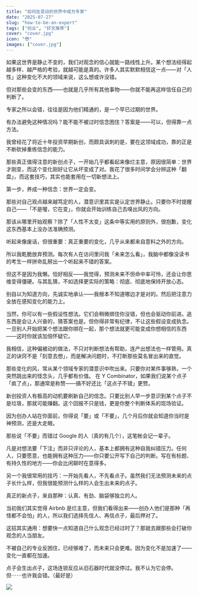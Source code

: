 ```yaml
---
title: "如何在变动的世界中成为专家"
date: "2025-07-27"
slug: "how-to-be-an-expert"
tags: ["创业", "好文推荐"]
cover: "cover.jpg"
icon: "😎"
images: ["cover.jpg"]
---
```

如果这世界是静止不变的，我们对观念的信心就能一路线性上升。某个想法经得起越多样、越严格的考验，就越可能是真的。许多人其实默默相信这一点——对「人性」这种变化不大的领域来说，这么想或许没错。



但对那些会变的东西——也就是几乎所有其他事物——你就不能再这样信任自己的判断了。



专家之所以会错，往往是因为他们精通的，是一个早已过期的世界。



有办法避免这种情况吗？能不能不被过时信念困住？答案是——可以，但得靠一点方法。



我曾经花了将近十年投资早期新创，而颇具讽刺的是，要在这领域成功，靠的正是不断砍掉重练信念的能力。



那些真正值得注意的新创点子，一开始几乎都看起来像烂主意，原因很简单：世界才刚变，而这个变化刚好让它从坏变成了对。我花了很多时间学会分辨这种「翻盘」，而这套技巧，其实也能套用在一切新想法上。



第一步，养成一种信念：世界一定会变。



那些对自己观点越来越笃定的人，潜意识里其实是认定世界静止。只要你不时提醒自己——「不是喔，它在变」，你就会开始训练自己去嗅出风的方向。



那该从哪里开始观察？除了「人性不太变」这条中等实用的原则外，很抱歉，变化这东西基本上没办法准确预测。



听起来像废话，但很重要：真正重要的变化，几乎从来都来自意料之外的方向。



所以我乾脆放弃预测。每次有人在访问里问我「未来怎么看」，我脑中都像没读书的考生一样拼命乱掰出一个听起来不错的答案。



但这不是因为我懒。恰好相反——我觉得，预测未来不但命中率可怜，还会让你思维变得僵硬。与其乱猜，不如选择更实际的策略：彻底、彻底地保持开放心态。



别自以为知道方向，先诚实地承认——我根本不知道哪边才是对的。然后把注意力全放在感知变化的能力上。



当然，你可以有一些假设性想法。它们会稍微绑住你没错，但也会驱动你前进。追东西是会让人兴奋的，猜答案也是。但你得非常有纪律，不让这些假设变成执念。
一旦别人开始把某个想法跟你绑在一起，那个想法就更可能变成你想相信的东西——这时你就该加倍怀疑它。



我相信，这种偏被动的做法，不只对判断想法有帮助，连产出想法也一样管用。真正的诀窍不是「刻意去想」，而是解决问题时，不打断那些莫名冒出来的直觉。



那些变化的风，常从某个领域专家的潜意识中吹出来。只要你对某件事够熟，一个突然跳出来的怪念头，几乎都有价值。
在 Y Combinator，如果我们说某个点子「疯了点」，那通常是称赞——搞不好还比「这点子不错」更赞。



新创投资人有极高的动机要刷新自己的信念。只要比别人早一步意识到某个点子不是垃圾，那就可能赚翻。这个回报不只是钱，更是你整个判断体系的现场验证。



因为创办人站在你面前，你得说「要」或「不要」，几个月后你就会知道你当时是神预测，还是大走眼。



那些说「不要」而错过 Google 的人（真的有几个），这笔帐会记一辈子。



凡是对想法要「下注」而非只评论的人，基本上都拥有这种自我纠错压力。任何人，只要愿意，也能拥有这种压力——你只要公开写下自己的判断。写在有标题、有持久性的地方——你会比闲聊时在意得多。



另一个我很常用的技巧：一开始先看人，不先看点子。虽然我们无法预测未来的点子长什么样，但我很能预测什么样的人会生出未来的点子。



真正的新点子，来自那种：认真、有劲、脑袋够独立的人。



当初我们其实觉得 Airbnb 是烂主意，但我们看得出来——创办人他们是那种「再怪都不会怕」的人，所以我们选择先信人、再信点子，最后押对了。



这招其实通用：想要快一点知道自己什么观念已经过时了？那就去跟那些会打破你观念的人当朋友。



不被自己的专业反困住，已经够难了，而未来只会更难。因为变化不是加速了——变化一直都在加速。



点子会生出点子，这场连锁反应从旧石器时代就没停过。我不认为它会停。
但⋯⋯也许我会错。（最好是）




![](https://prod-files-secure.s3.us-west-2.amazonaws.com/112d0858-5090-4d34-a606-b75eb8d65fd2/46476355-9cf3-4e99-9b7a-3531bc426380/1000202064.png?X-Amz-Algorithm=AWS4-HMAC-SHA256&X-Amz-Content-Sha256=UNSIGNED-PAYLOAD&X-Amz-Credential=ASIAZI2LB466QBM6TKQT%2F20251002%2Fus-west-2%2Fs3%2Faws4_request&X-Amz-Date=20251002T223112Z&X-Amz-Expires=3600&X-Amz-Security-Token=IQoJb3JpZ2luX2VjEJ7%2F%2F%2F%2F%2F%2F%2F%2F%2F%2FwEaCXVzLXdlc3QtMiJHMEUCIBziSj3Ysf5%2Foqh6QziHdl%2B9ng5SCuJgHOsYrObd9PUaAiEAtGhaiG8LllfNZApbaKNkGv7ftwRAPBmeiTdemsAaS7Eq%2FwMINhAAGgw2Mzc0MjMxODM4MDUiDCg9iAecA%2BdWnrsISCrcAxBMzRBKy8wNIQ4jRlLWb2QqA76G2e6HhjUSgrVhg3jWSTPyipEYSngINyaBk%2BMU%2FP2jYmYUp9TrmFyhsHFsCZRarWRvDLoVhpLTYCd5mEoId0imlt7e9DuSeP4azDIT5XkrEhNrZqUv0QRBuxX5R%2BgDaaml8bR5EJcQO6tEeIaxPh1oTSWmDB9VpLvsOyAt92rHgKXM2G2hJXbM2mQizLnwJsDHxVYK7WKFfJi8UuptEOu7fG0eUSaFJIXO6kAl5hae3mPmetoYu3HZj3ya1Vd1%2Fq0N7r7jHySzRuYIoqor0PQXkxLLQzHNs4Dy6FRoW4cqa42nKNF9MJqW5yyMwwv2BFf%2BSbkCE1uSPFQokqLzZjqEpzvVIQUQt4S36wQ8v2%2BXKKmGrwrMS9QLLJoaX%2BVECHaYHAXwjmadtb%2BUBBZxu2Z48E63rvcD6hnWB2mgbCNfsSXXZBKEP23mfvEez%2Flw2bkfpbV9RJrh1Aj%2FhCv6poWEptOl2N0C7lsjO3937kgyHRIFflTlKAQczC4HjrYr%2BKNbSPHwWvSDxVMge5YlULYk1bg2sMZpIf49Bza%2FDR9P2rkFJR%2B6B4UCIKdQcNWWjrUW23%2FL%2FzGfAk7%2F%2BJGZTL4w81dQZdS2Nc17MPHa%2B8YGOqUBQF7Nrn7vjU4WM5wzbCl9mEv%2Bj5eowUyJ6cDfp5fP9YjpQr4xdFYxpAXvQLvR%2FR3LsZf5LQvwDvO6MX71KSTYq1VyUw5DpoUNv9wBmoT973w%2Fr1HCZEa%2FQEuboZAtbGmdpwKfgxm%2BM2pJgE%2FF8EKBMAgKOxzjhv0ni2g1oX2gnTmFszp%2Fb0ZMf5O3zG5ha0wr1d7YiyFOeuLZvbHAVjFoSl1G0HHr&X-Amz-Signature=52960ad0c8f6894adeead0f3c7b16423adebb480bf7554379a10b98d1096dc54&X-Amz-SignedHeaders=host&x-amz-checksum-mode=ENABLED&x-id=GetObject)

